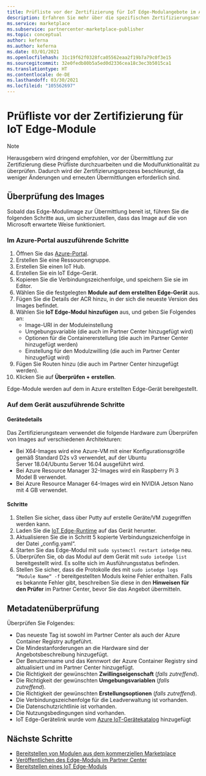 ```yaml
---
title: Prüfliste vor der Zertifizierung für IoT Edge-Modulangebote im Azure Marketplace
description: Erfahren Sie mehr über die spezifischen Zertifizierungsanforderungen für die Veröffentlichung von IoT Edge-Modulangeboten im Azure Marketplace.
ms.service: marketplace
ms.subservice: partnercenter-marketplace-publisher
ms.topic: conceptual
author: keferna
ms.author: keferna
ms.date: 03/01/2021
ms.openlocfilehash: 31c19f62f0328fca05562eaa2f19b7a79c0f3e15
ms.sourcegitcommit: 32e0fedb80b5a5ed0d2336cea18c3ec3b5015ca1
ms.translationtype: HT
ms.contentlocale: de-DE
ms.lasthandoff: 03/30/2021
ms.locfileid: "105562697"
---
```

# <a name="pre-certification-checklist-for-iot-edge-modules"></a>Prüfliste vor der Zertifizierung für IoT Edge-Module

> [!NOTE]
> Herausgebern wird dringend empfohlen, vor der Übermittlung zur Zertifizierung diese Prüfliste durchzuarbeiten und die Modulfunktionalität zu überprüfen. Dadurch wird der Zertifizierungsprozess beschleunigt, da weniger Änderungen und erneuten Übermittlungen erforderlich sind.

## <a name="validation-of-image"></a>Überprüfung des Images

Sobald das Edge-Modulimage zur Übermittlung bereit ist, führen Sie die folgenden Schritte aus, um sicherzustellen, dass das Image auf die von Microsoft erwartete Weise funktioniert.

### <a name="steps-to-perform-in-the-azure-portal"></a>Im Azure-Portal auszuführende Schritte

1. Öffnen Sie das [Azure-Portal](https://partner.microsoft.com/).
1. Erstellen Sie eine Ressourcengruppe.
1. Erstellen Sie einen IoT Hub.
1. Erstellen Sie ein IoT Edge-Gerät.
1. Kopieren Sie die Verbindungszeichenfolge, und speichern Sie sie im Editor.
1. Wählen Sie die festgelegten **Module auf dem erstellten Edge-Gerät** aus.
1. Fügen Sie die Details der ACR hinzu, in der sich die neueste Version des Images befindet.
1. Wählen Sie **IoT Edge-Modul hinzufügen** aus, und geben Sie Folgendes an:
    - Image-URI in der Moduleinstellung
    - Umgebungsvariable (die auch im Partner Center hinzugefügt wird)
    - Optionen für die Containererstellung (die auch im Partner Center hinzugefügt werden)
    - Einstellung für den Modulzwilling (die auch im Partner Center hinzugefügt wird)
1. Fügen Sie Routen hinzu (die auch im Partner Center hinzugefügt werden).
1. Klicken Sie auf **Überprüfen + erstellen**.

Edge-Module werden auf dem in Azure erstellten Edge-Gerät bereitgestellt.

### <a name="steps-to-perform-on-the-device"></a>Auf dem Gerät auszuführende Schritte

#### <a name="device-details"></a>Gerätedetails

Das Zertifizierungsteam verwendet die folgende Hardware zum Überprüfen von Images auf verschiedenen Architekturen:

- Bei X64-Images wird eine Azure-VM mit einer Konfigurationsgröße gemäß Standard D2s v3 verwendet, auf der Ubuntu Server 18.04/Ubuntu Server 16.04 ausgeführt wird.
- Bei Azure Resource Manager 32-Images wird ein Raspberry Pi 3 Model B verwendet.
- Bei Azure Resource Manager 64-Images wird ein NVIDIA Jetson Nano mit 4 GB verwendet.

#### <a name="steps"></a>Schritte

1. Stellen Sie sicher, dass über Putty auf erstelle Geräte/VM zugegriffen werden kann.
1. Laden Sie die [IoT Edge-Runtime](../iot-edge/how-to-install-iot-edge.md) auf das Gerät herunter.
1. Aktualisieren Sie die in Schritt 5 kopierte Verbindungszeichenfolge in der Datei „config.yaml“.
1. Starten Sie das Edge-Modul mit `sudo systemctl restart iotedge` neu.
1. Überprüfen Sie, ob das Modul auf dem Gerät mit `sudo iotedge list` bereitgestellt wird. Es sollte sich im Ausführungsstatus befinden.
1. Stellen Sie sicher, dass die Protokolle des mit `sudo iotedge logs “Module Name“ -f` bereitgestellten Moduls keine Fehler enthalten. Falls es bekannte Fehler gibt, beschreiben Sie diese in den **Hinweisen für den Prüfer** im Partner Center, bevor Sie das Angebot übermitteln.

## <a name="metadata-validation"></a>Metadatenüberprüfung

Überprüfen Sie Folgendes:

- Das neueste Tag ist sowohl im Partner Center als auch der Azure Container Registry aufgeführt.
- Die Mindestanforderungen an die Hardware sind der Angebotsbeschreibung hinzugefügt.
- Der Benutzername und das Kennwort der Azure Container Registry sind aktualisiert und im Partner Center hinzugefügt.
- Die Richtigkeit der gewünschten **Zwillingseigenschaft** (*falls zutreffend*).
- Die Richtigkeit der gewünschten **Umgebungsvariablen** (*falls zutreffend*).
- Die Richtigkeit der gewünschten **Erstellungsoptionen** (*falls zutreffend*).
- Die Verbindungszeichenfolge für die Leadverwaltung ist vorhanden.
- Die Datenschutzrichtlinie ist vorhanden.
- Die Nutzungsbedingungen sind vorhanden.
- IoT Edge-Gerätelink wurde vom [Azure IoT-Gerätekatalog](https://devicecatalog.azure.com/devices?certificationBadgeTypes=IoTEdgeCompatible) hinzugefügt 

## <a name="next-steps"></a>Nächste Schritte

- [Bereitstellen von Modulen aus dem kommerziellen Marketplace](../iot-edge/how-to-deploy-modules-portal.md#deploy-from-azure-marketplace)
- [Veröffentlichen des Edge-Moduls im Partner Center](./partner-center-portal/azure-iot-edge-module-creation.md)
- [Bereitstellen eines IoT Edge-Moduls](../iot-edge/quickstart-linux.md)